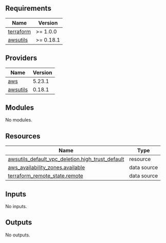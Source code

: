 ## Requirements

| Name | Version |
|------|---------|
| <a name="requirement_terraform"></a> [terraform](#requirement\_terraform) | >= 1.0.0 |
| <a name="requirement_awsutils"></a> [awsutils](#requirement\_awsutils) | >= 0.18.1 |

## Providers

| Name | Version |
|------|---------|
| <a name="provider_aws"></a> [aws](#provider\_aws) | 5.23.1 |
| <a name="provider_awsutils"></a> [awsutils](#provider\_awsutils) | 0.18.1 |

## Modules

No modules.

## Resources

| Name | Type |
|------|------|
| [awsutils_default_vpc_deletion.high_trust_default](https://registry.terraform.io/providers/cloudposse/awsutils/latest/docs/resources/default_vpc_deletion) | resource |
| [aws_availability_zones.available](https://registry.terraform.io/providers/hashicorp/aws/latest/docs/data-sources/availability_zones) | data source |
| [terraform_remote_state.remote](https://registry.terraform.io/providers/hashicorp/terraform/latest/docs/data-sources/remote_state) | data source |

## Inputs

No inputs.

## Outputs

No outputs.